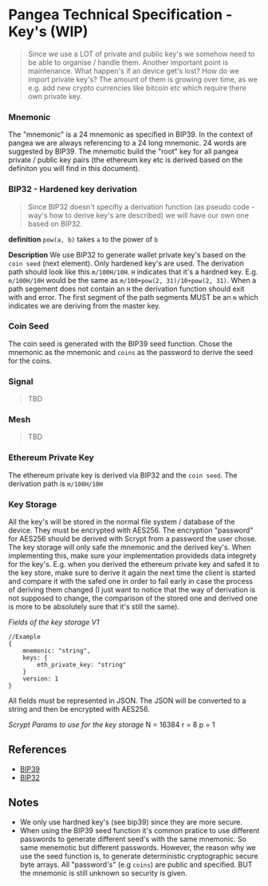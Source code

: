 # Pangea Technical Specification - Key's (WIP)
> Since we use a LOT of private and public key's we somehow need to be able to organise / handle them. Another important point is maintenance. What happen's if an device get's lost? How do we import private key's? The amount of them is growing over time, as we e.g. add new crypto currencies like bitcoin etc which require there own private key.

### Mnemonic
The "mnemonic" is a 24 mnemonic as specified in BIP39. In the context of pangea we are always referencing to a 24 long mnemonic. 24 words are suggested by BIP39. The mnemotic build the "root" key for all pangea private / public key pairs (the ethereum key etc is derived based on the definiton you will find in this document).

### BIP32 - Hardened key derivation
> Since BIP32 doesn't specifiy a derivation function (as pseudo code - way's how to derive key's are described) we will have our own one based on BIP32.

__definition__
`pow(a, b)` takes `a` to the power of `b`

__Description__
We use BIP32 to generate wallet private key's based on the `coin seed` (next element). Only hardened key's are used. The derivation path should look like this `m/100H/10H`. `H` indicates that it's a hardned key. E.g. `m/100H/10H` would be the same as `m/100+pow(2, 31)/10+pow(2, 31)`. When a path segement does not contain an `H` the derivation function should exit with and error. The first segment of the path segments MUST be an `m` which indicates we are deriving from the master key.

### Coin Seed
The coin seed is generated with the BIP39 seed function. Chose the mnemonic as the mnemonic and `coins` as the password to derive the seed for the coins.

### Signal
> TBD

### Mesh
> TBD

### Ethereum Private Key
The ethereum private key is derived via BIP32 and the `coin seed`.  The derivation path is `m/100H/10H`

### Key Storage
All the key's will be stored in the normal file system / database of the device. They must be encrypted with AES256. The encryption "password" for AES256 should be derived with Scrypt from a password the user chose. The key storage will only safe the mnemonic and the derived key's. When implementing this, make sure your implementation provideds data integrety for the key's. E.g. when you derived the ethereum private key and safed it to the key store, make sure to derive it again the next time the client is started and compare it with the safed one in order to fail early in case the process of deriving them changed (I just want to notice that the way of derivation is not supposed to change, the comparison of the stored one and derived one is more to be absolutely sure that it's still the same).

_Fields of the key storage V1_
```
//Example
{
    mnemonic: "string",
    keys: {
        eth_private_key: "string"
    }
    version: 1
}
```

All fields must be represented in JSON. The JSON will be converted to a string and then be encrypted with AES256.

_Scrypt Params to use for the key storage_
N = 16384
r = 8
p = 1


## References
- [BIP39](https://github.com/bitcoin/bips/blob/master/bip-0032.mediawiki)
- [BIP32](https://github.com/bitcoin/bips/blob/master/bip-0039.mediawiki)

## Notes
- We only use hardned key's (see bip39) since they are more secure.
- When using the BIP39 seed function it's common pratice to use different passwords to generate different seed's with the same mnemonic. So same menemotic but different passwords. However, the reason why we use the seed function is, to generate deterministic cryptographic secure byte arrays. All "password's" (e.g `coins`) are public and specified. BUT the mnemonic is still unknown so security is given.
